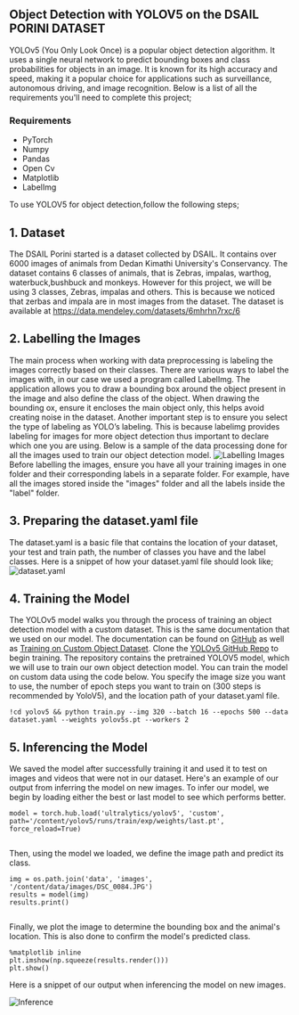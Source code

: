 ## Object Detection with YOLOV5 on the DSAIL PORINI DATASET
YOLOv5 (You Only Look Once) is a popular object detection algorithm. It uses a single neural network to predict bounding boxes and class probabilities for objects in an image. It is known for its high accuracy and speed, making it a popular choice for applications such as surveillance, autonomous driving, and image recognition. Below is a list of all the requirements you'll need to complete this project;
### Requirements
* PyTorch
* Numpy
* Pandas
* Open Cv
* Matplotlib
* LabelImg

To use YOLOV5 for object detection,follow the following steps;
## 1. Dataset
The DSAIL Porini started is a dataset collected by DSAIL. It contains over 6000 images of animals from Dedan Kimathi University's Conservancy. The dataset contains 6 classes of animals, that is Zebras, impalas, warthog, waterbuck,bushbuck and monkeys. However for this project, we will be using 3 classes, Zebras, impalas and others. This is because we noticed that zerbas and impala are in most images from the dataset. The dataset is available at https://data.mendeley.com/datasets/6mhrhn7rxc/6
## 2. Labelling the Images
The main process when working with data preprocessing is labeling the images correctly based on their classes. There are various ways to label the images with, in our case we used a program called LabelImg. The application allows you to draw a bounding box around the object present in the image and also define the class of the object. When drawing the bounding ox, ensure it encloses the main object only, this helps avoid creating noise in the dataset. Another important step is to ensure you select the type of labeling as YOLO’s labeling. This is because labelimg provides labeling for images for more object detection thus important to declare which one you are using. Below is a sample of the data processing done for all the images used to train our object detection model.
![Labelling Images](https://dev-to-uploads.s3.amazonaws.com/uploads/articles/r8af3xltjqeiz425hg9z.png)
Before labelling the images, ensure you have all your training images in one folder and their corresponding labels in a separate folder. For example, have all the images stored inside the "images" folder and all the labels inside the "label" folder.
## 3. Preparing the dataset.yaml file
The dataset.yaml is a basic file that contains the location of your dataset, your test and train path, the number of classes you have and the label classes. Here is a snippet of how your dataset.yaml file should look like;
![dataset.yaml](https://dev-to-uploads.s3.amazonaws.com/uploads/articles/v5ez5wa2yndtq6nlersc.png)
## 4. Training the Model
The YOLOv5 model walks you through the process of training an object detection model with a custom dataset. This is the same documentation that we used on our model. The documentation can be found on [GitHub](https://github.com/ultralytics/yolov5) as well as [Training on Custom Object Dataset](https://github.com/ultralytics/yolov5/wiki/Train-Custom-Data). Clone the [YOLOv5 GitHub Repo](https://github.com/ultralytics/yolov5) to begin training. The repository contains the pretrained YOLOV5 model, which we will use to train our own object detection model. You can train the model on custom data using the code below.
You specify the image size you want to use, the number of epoch steps you want to train on (300 steps is recommended by YoloV5), and the location path of your dataset.yaml file.
 
```
!cd yolov5 && python train.py --img 320 --batch 16 --epochs 500 --data dataset.yaml --weights yolov5s.pt --workers 2
```
## 5. Inferencing the Model
We saved the model after successfully training it and used it to test on images and videos that were not in our dataset. Here's an example of our output from inferring the model on new images. To infer our model, we begin by loading either the best or last model to see which performs better.  
```
model = torch.hub.load('ultralytics/yolov5', 'custom', path='/content/yolov5/runs/train/exp/weights/last.pt', force_reload=True)
     
```
Then, using the model we loaded, we define the image path and predict its class.
```
img = os.path.join('data', 'images', '/content/data/images/DSC_0084.JPG')
results = model(img)
results.print()
     
```
Finally, we plot the image to determine the bounding box and the animal's location. This is also done to confirm the model's predicted class.
```
%matplotlib inline 
plt.imshow(np.squeeze(results.render()))
plt.show()
```

Here is a snippet of our output when inferencing the model on new images.

![Inference](https://dev-to-uploads.s3.amazonaws.com/uploads/articles/3c60sbsu2altosw983wd.png)
